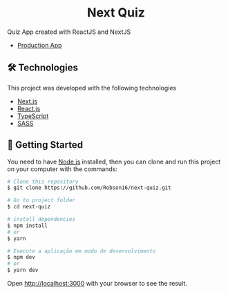 <h1 align="center">
  Next Quiz
</h1>

Quiz App created with ReactJS and NextJS

- [Production App](https://my-next-quiz.vercel.app/)

## 🛠 Technologies

This project was developed with the following technologies

- [Next.js](https://nextjs.org/)
- [React.js](https://pt-br.reactjs.org/)
- [TypeScript](https://www.typescriptlang.org/)
- [SASS](https://sass-lang.com/)

## :closed_book: Getting Started

You need to have [Node.js](https://nodejs.org/) installed, then you can clone and run this project on your computer with the commands:

```bash
# Clone this repository
$ git clone https://github.com/Robson16/next-quiz.git

# Go to project folder
$ cd next-quiz

# install dependencies
$ npm install
# or
$ yarn

# Execute a aplicação em modo de desenvolvimento
$ npm dev
# or
$ yarn dev
```

Open [http://localhost:3000](http://localhost:3000) with your browser to see the result.
